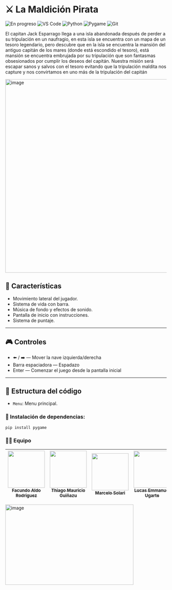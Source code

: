 # ⚔️ La Maldición Pirata

![En progreso](https://img.shields.io/badge/Status-En%20Progreso-yellow)
![VS Code](https://img.shields.io/badge/Editor%20de%20texto-Visual%20Studio%20Code-0F37BD?logo=visualstudiocode&logoColor=white)
![Python](https://img.shields.io/badge/Lang-Python-3776AB?logo=python&logoColor=white)
![Pygame](https://img.shields.io/badge/Pygame-GameDev-FF8C00?logo=pygame&logoColor=white)
![Git](https://img.shields.io/badge/Git-Control-red?logo=git)

El capitan Jack Esparrago llega a una isla abandonada después de perder a su tripulación en un naufragio, 
en esta isla se encuentra con un mapa de un tesoro legendario, 
pero descubre que en la isla se encuentra la mansión del antiguo capitán de los mares (donde está escondido el tesoro), 
está mansión se encuentra embrujada por su tripulación que son fantasmas obsesionados por cumplir los deseos del capitán. 
Nuestra misión será escapar sanos y salvos con el tesoro evitando que la tripulación maldita nos capture y nos convirtamos en uno más de la tripulación del capitán

<img width="788" height="602" alt="image" src="https://github.com/user-attachments/assets/17753106-d6fb-4395-8736-cbfb871a43bf" />


## 🚀 Características

- Movimiento lateral del jugador.
- Sistema de vida con barra.
- Música de fondo y efectos de sonido.
- Pantalla de inicio con instrucciones.
- Sistema de puntaje.

---

## 🎮 Controles

- ⬅️ / ➡️ — Mover la nave izquierda/derecha  
- Barra espaciadora — Espadazo  
- Enter — Comenzar el juego desde la pantalla inicial  

---

## 🧱 Estructura del código
- `Menu`: Menu principal.

### 💽 Instalación de dependencias:
```bash
pip install pygame
```

### 👨‍💻 Equipo

| [<img src="https://avatars.githubusercontent.com/u/85370846?v=4" width="115"><br><sub>Facundo Aldo Rodriguez</sub>](https://github.com/Facundo-A-R) | [<img src="https://avatars.githubusercontent.com/u/131069303?v=4" width="115"><br><sub>Thiago Mauricio Guiñazu</sub>](https://github.com/Ironicocos) | [<img src="https://avatars.githubusercontent.com/u/100870191?v=4" width="115"><br><sub>Marcelo Solari</sub>](https://github.com/SolariMarcelo) | [<img src="https://avatars.githubusercontent.com/u/104381661?v=4" width="115"><br><sub>Lucas Emmanuel Ugarte</sub>](https://github.com/Lucas204058) | [<img src="https://avatars.githubusercontent.com/u/138830413?v=4" width="115"><br><sub>Sebastián Matías Puche</sub>](https://github.com/SebasTerco73) |
| :---: | :---: | :---: | :---: | :---: |

<img width="400" height="250" alt="image" src="https://github.com/user-attachments/assets/1afd8a49-2d79-45b1-85e3-c3092bb456fc" />




